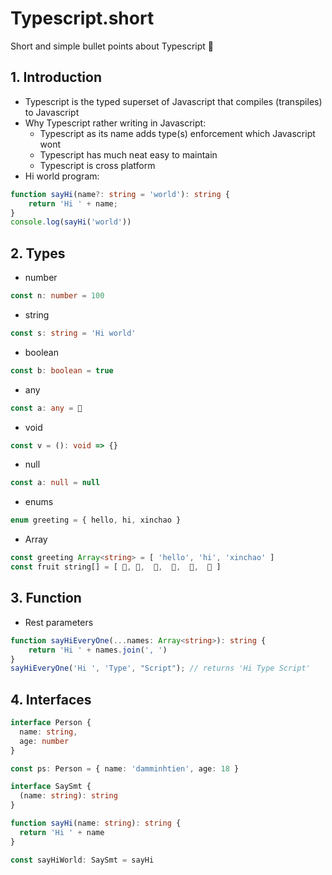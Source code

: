 # Typescript.short 
Short and simple bullet points about Typescript :yellow_heart:
## 1. Introduction
+ Typescript is the typed superset of Javascript that compiles (transpiles) to Javascript
+ Why Typescript rather writing in Javascript:
  + Typescript as its name adds type(s) enforcement which Javascript wont
  + Typescript has much neat easy to maintain
  + Typescript is cross platform
+ Hi world program:
```typescript
function sayHi(name?: string = 'world'): string { 
    return 'Hi ' + name;
} 
console.log(sayHi('world'))
```
## 2. Types
+ number
```typescript
const n: number = 100
```
+ string
```typescript
const s: string = 'Hi world'
```
+ boolean
```typescript
const b: boolean = true
```
+ any
```typescript
const a: any = 💟
```
+ void
```typescript
const v = (): void => {}
```
+ null
```typescript
const a: null = null
```
+ enums
```typescript
enum greeting = { hello, hi, xinchao }
```
+ Array
```typescript
const greeting Array<string> = [ 'hello', 'hi', 'xinchao' ]
const fruit string[] = [ 🍏, 🍉,  🥝,  🍇,  🥑,  🥥 ]
```
## 3. Function
+ Rest parameters
```typescript
function sayHiEveryOne(...names: Array<string>): string {
    return 'Hi ' + names.join(', ')
}
sayHiEveryOne('Hi ', 'Type', "Script"); // returns 'Hi Type Script'
```
## 4. Interfaces
```typescript
interface Person {
  name: string,
  age: number
}

const ps: Person = { name: 'damminhtien', age: 18 } 

interface SaySmt {
  (name: string): string
}

function sayHi(name: string): string {
  return 'Hi ' + name
}

const sayHiWorld: SaySmt = sayHi
```
